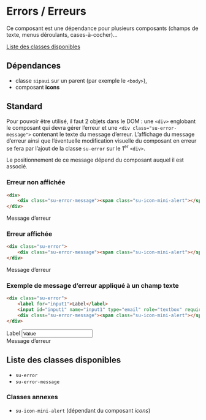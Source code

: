 # Errors / Erreurs

Ce composant est une dépendance pour plusieurs composants (champs de texte, menus déroulants, cases-à-cocher)…

<a href="#liste-classes" target="_self" class="link-button">Liste des classes disponibles</a>

<div class="alerte">

## Dépendances
- classe `sipaui` sur un parent (par exemple le `<body>`),
- composant **icons**

</div>

<!-- STORY -->

## Standard
Pour pouvoir être utilisé, il faut 2 objets dans le DOM&nbsp;: une `<div>` englobant le composant qui devra gérer l’erreur et une `<div class="su-error-message">` contenant le texte du message d’erreur. L’affichage du message d’erreur ainsi que l’éventuelle modification visuelle du composant en erreur se fera par l’ajout de la classe `su-error` sur le 1<sup>er</sup> `<div>`.

Le positionnement de ce message dépend du composant auquel il est associé.

### Erreur non affichée

```html
<div>
	<div class="su-error-message"><span class="su-icon-mini-alert"></span> Message d’erreur</div>
</div>
```
<div class="sipaui">
	<div>
		<div class="su-error-message"><span class="su-icon-mini-alert"></span> Message d’erreur</div>
	</div>
</div>

### Erreur affichée

```html
<div class="su-error">
	<div class="su-error-message"><span class="su-icon-mini-alert"></span> Message d’erreur</div>
</div>
```
<div class="sipaui">
	<div class="su-error">
		<div class="su-error-message"><span class="su-icon-mini-alert"></span> Message d’erreur</div>
	</div>
</div>

### Exemple de message d’erreur appliqué à un champ texte

```html
<div class="su-error">
	<label for="input1">Label</label>
	<input id="input1" name="input1" type="email" role="textbox" required value="Value">
	<div class="su-error-message"><span class="su-icon-mini-alert"></span> Message d’erreur</div>
</div>
```
<div class="sipaui">
	<div class="su-error">
		<label for="input1">Label</label>
		<input id="input1" name="input1" type="email" role="textbox" required value="Value">
		<div class="su-error-message"><span class="su-icon-mini-alert"></span> Message d’erreur</div>
	</div>
</div>


<div id="liste-classes">

## Liste des classes disponibles
- `su-error`
- `su-error-message`

### Classes annexes
- `su-icon-mini-alert` (dépendant du composant *icons*)

</div>
